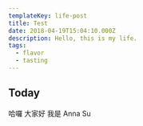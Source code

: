 ```yaml
---
templateKey: life-post
title: Test
date: 2018-04-19T15:04:10.000Z
description: Hello, this is my life.
tags:
  - flavor
  - tasting
---
```



## Today

哈囉 大家好 我是 Anna Su
